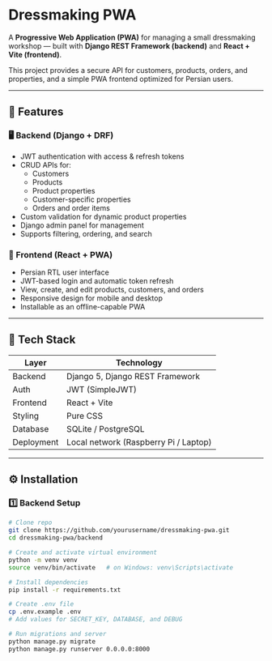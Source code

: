 # Dressmaking PWA

A **Progressive Web Application (PWA)** for managing a small dressmaking workshop — built with **Django REST Framework (backend)** and **React + Vite (frontend)**.

This project provides a secure API for customers, products, orders, and properties, and a simple PWA frontend optimized for Persian users.

---

## 🚀 Features

### 🖥 Backend (Django + DRF)
- JWT authentication with access & refresh tokens  
- CRUD APIs for:
  - Customers
  - Products
  - Product properties
  - Customer-specific properties
  - Orders and order items
- Custom validation for dynamic product properties
- Django admin panel for management
- Supports filtering, ordering, and search

### 📱 Frontend (React + PWA)
- Persian RTL user interface
- JWT-based login and automatic token refresh
- View, create, and edit products, customers, and orders
- Responsive design for mobile and desktop
- Installable as an offline-capable PWA

---

## 🧩 Tech Stack

| Layer | Technology |
|-------|-------------|
| Backend | Django 5, Django REST Framework |
| Auth | JWT (SimpleJWT) |
| Frontend | React + Vite |
| Styling | Pure CSS |
| Database | SQLite / PostgreSQL |
| Deployment | Local network (Raspberry Pi / Laptop) |

---

## ⚙️ Installation

### 1️⃣ Backend Setup

```bash
# Clone repo
git clone https://github.com/yourusername/dressmaking-pwa.git
cd dressmaking-pwa/backend

# Create and activate virtual environment
python -m venv venv
source venv/bin/activate   # on Windows: venv\Scripts\activate

# Install dependencies
pip install -r requirements.txt

# Create .env file
cp .env.example .env
# Add values for SECRET_KEY, DATABASE, and DEBUG

# Run migrations and server
python manage.py migrate
python manage.py runserver 0.0.0.0:8000
